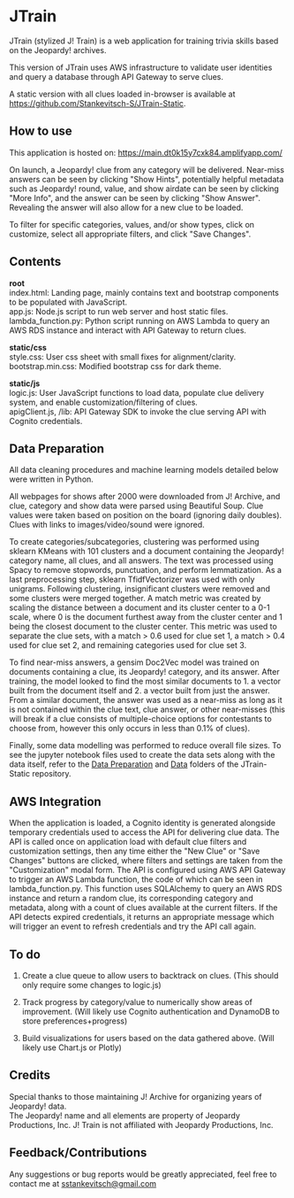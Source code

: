 # JTrain

JTrain (stylized J! Train) is a web application for training trivia skills based on the Jeopardy! archives.

This version of JTrain uses AWS infrastructure to validate user identities and query a database through API Gateway to serve clues.

A static version with all clues loaded in-browser is available at https://github.com/Stankevitsch-S/JTrain-Static.

## How to use

This application is hosted on: https://main.dt0k15y7cxk84.amplifyapp.com/

On launch, a Jeopardy! clue from any category will be delivered. Near-miss answers can be seen by clicking "Show Hints", potentially helpful metadata such as Jeopardy! round, value, and show airdate can be seen by clicking "More Info", and the answer can be seen by clicking "Show Answer". Revealing the answer will also allow for a new clue to be loaded.<br>

To filter for specific categories, values, and/or show types, click on customize, select all appropriate filters, and click "Save Changes". 

## Contents

**root**<br>
index.html: Landing page, mainly contains text and bootstrap components to be populated with JavaScript.<br>
app.js: Node.js script to run web server and host static files.<br>
lambda_function.py: Python script running on AWS Lambda to query an AWS RDS instance and interact with API Gateway to return clues.

**static/css**<br>
style.css: User css sheet with small fixes for alignment/clarity.<br>
bootstrap.min.css: Modified bootstrap css for dark theme.<br>

**static/js**<br>
logic.js: User JavaScript functions to load data, populate clue delivery system, and enable customization/filtering of clues.<br>
apigClient.js, /lib: API Gateway SDK to invoke the clue serving API with Cognito credentials.

## Data Preparation

All data cleaning procedures and machine learning models detailed below were written in Python.

All webpages for shows after 2000 were downloaded from J! Archive, and clue, category and show data were parsed using Beautiful Soup. Clue values were taken based on position on the board (ignoring daily doubles). Clues with links to images/video/sound were ignored.

To create categories/subcategories, clustering was performed using sklearn KMeans with 101 clusters and a document containing the Jeopardy! category name, all clues, and all answers. The text was processed using Spacy to remove stopwords, punctuation, and perform lemmatization. As a last preprocessing step, sklearn TfidfVectorizer was used with only unigrams. Following clustering, insignificant clusters were removed and some clusters were merged together. A match metric was created by scaling the distance between a document and its cluster center to a 0-1 scale, where 0 is the document furthest away from the cluster center and 1 being the closest document to the cluster center. This metric was used to separate the clue sets, with a match > 0.6 used for clue set 1, a match > 0.4 used for clue set 2, and remaining categories used for clue set 3.

To find near-miss answers, a gensim Doc2Vec model was trained on documents containing a clue, its Jeopardy! category, and its answer. After training, the model looked to find the most similar documents to 1. a vector built from the document itself and 2. a vector built from just the answer. From a similar document, the answer was used as a near-miss as long as it is not contained within the clue text, clue answer, or other near-misses (this will break if a clue consists of multiple-choice options for contestants to choose from, however this only occurs in less than 0.1% of clues). 

Finally, some data modelling was performed to reduce overall file sizes. To see the jupyter notebook files used to create the data sets along with the data itself, refer to the [Data Preparation](https://github.com/Stankevitsch-S/JTrain-Static/tree/main/Data%20Preparation) and [Data](https://github.com/Stankevitsch-S/JTrain-Static/tree/main/Data) folders of the JTrain-Static repository.

## AWS Integration

When the application is loaded, a Cognito identity is generated alongside temporary credentials used to access the API for delivering clue data. The API is called once on application load with default clue filters and customization settings, then any time either the "New Clue" or "Save Changes" buttons are clicked, where filters and settings are taken from the "Customization" modal form. The API is configured using AWS API Gateway to trigger an AWS Lambda function, the code of which can be seen in lambda_function.py. This function uses SQLAlchemy to query an AWS RDS instance and return a random clue, its corresponding category and metadata, along with a count of clues available at the current filters. If the API detects expired credentials, it returns an appropriate message which will trigger an event to refresh credentials and try the API call again.

## To do

1. Create a clue queue to allow users to backtrack on clues. (This should only require some changes to logic.js)

2. Track progress by category/value to numerically show areas of improvement. (Will likely use Cognito authentication and DynamoDB to store preferences+progress)

3. Build visualizations for users based on the data gathered above. (Will likely use Chart.js or Plotly)

## Credits

Special thanks to those maintaining J! Archive for organizing years of Jeopardy! data.<br>
The Jeopardy! name and all elements are property of Jeopardy Productions, Inc. J! Train is not affiliated with Jeopardy Productions, Inc.

## Feedback/Contributions

Any suggestions or bug reports would be greatly appreciated, feel free to contact me at [sstankevitsch@gmail.com](mailto:sstankevitsch@gmail.com?subject=JTrain%20Feedback)
